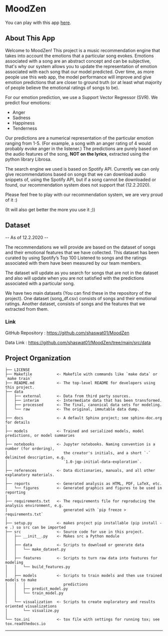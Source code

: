 # MoodZen

You can play with this app [here](https://share.streamlit.io/shaswat01/moodzen/main/src/conn.py). 

## About This App
Welcome to MoodZen! This project is a music recommendation engine that takes into account the emotions that a particular song evokes. Emotions associated with a song are an abstract concept and can be subjective, that's why our system allows you to update the representation of emotion associated with each song that our model predicted. Over time, as more people use this web app, the model performance will improve and give emotion predictions that are closer to ground truth (or at least what majority of people believe the emotional ratings of songs to be). 

For our emotion prediction, we use a Support Vector Regressor (SVR). We predict four emotions:
- Anger
- Sadness
- Happiness
- Tenderness

Our predictions are a numerical representation of the particular emotion ranging from 1-5. (For example, a song with an anger rating of 4 would probably evoke anger in the listener.) The predictions are purely based on the audio features of the song, **NOT on the lyrics**, extracted using the python library Librosa.

The search engine we used is based on Spotify API. Currently we can only give recommendations based on songs that we can download audio snippets of, using the Spotify API, but if a song cannot be downloaded or found, our recommendation system does not support that (12.2.2020). 

Please feel free to play with our recommendation system, we are very proud of it :)

(It will also get better the more you use it ;))

## Dataset
-- As of 12.2.2020 --

The recommendations we will provide are based on the dataset of songs and their emotional features that we have collected. This dataset has been curated by using Spotify’s Top 100 Listened to songs and the ratings associated with them have been measured by our team members.

The dataset will update as you search for songs that are not in the dataset and also will update when you are not satisfied with the predictions associated with a particular song.  

We have two main datasets (You can find these in the repository of the project). 
One dataset (song_df.csv) consists of songs and their emotional ratings.
Another dataset, consists of songs and the features that we extracted from them. 

### Link

GitHub Repository : https://github.com/shaswat01/MoodZen

Data Link :  https://github.com/shaswat01/MoodZen/tree/main/src/data 

Project Organization
------------

    ├── LICENSE
    ├── Makefile           <- Makefile with commands like `make data` or `make train`
    ├── README.md          <- The top-level README for developers using this project.
    ├── data
    │   ├── external       <- Data from third party sources.
    │   ├── interim        <- Intermediate data that has been transformed.
    │   ├── processed      <- The final, canonical data sets for modeling.
    │   └── raw            <- The original, immutable data dump.
    │
    ├── docs               <- A default Sphinx project; see sphinx-doc.org for details
    │
    ├── models             <- Trained and serialized models, model predictions, or model summaries
    │
    ├── notebooks          <- Jupyter notebooks. Naming convention is a number (for ordering),
    │                         the creator's initials, and a short `-` delimited description, e.g.
    │                         `1.0-jqp-initial-data-exploration`.
    │
    ├── references         <- Data dictionaries, manuals, and all other explanatory materials.
    │
    ├── reports            <- Generated analysis as HTML, PDF, LaTeX, etc.
    │   └── figures        <- Generated graphics and figures to be used in reporting
    │
    ├── requirements.txt   <- The requirements file for reproducing the analysis environment, e.g.
    │                         generated with `pip freeze > requirements.txt`
    │
    ├── setup.py           <- makes project pip installable (pip install -e .) so src can be imported
    ├── src                <- Source code for use in this project.
    │   ├── __init__.py    <- Makes src a Python module
    │   │
    │   ├── data           <- Scripts to download or generate data
    │   │   └── make_dataset.py
    │   │
    │   ├── features       <- Scripts to turn raw data into features for modeling
    │   │   └── build_features.py
    │   │
    │   ├── models         <- Scripts to train models and then use trained models to make
    │   │   │                 predictions
    │   │   ├── predict_model.py
    │   │   └── train_model.py
    │   │
    │   └── visualization  <- Scripts to create exploratory and results oriented visualizations
    │       └── visualize.py
    │
    └── tox.ini            <- tox file with settings for running tox; see tox.readthedocs.io


--------
